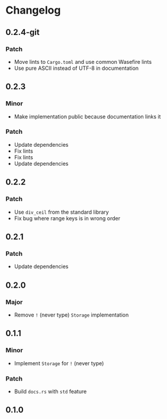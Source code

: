 # Changelog

## 0.2.4-git

### Patch

- Move lints to `Cargo.toml` and use common Wasefire lints
- Use pure ASCII instead of UTF-8 in documentation

## 0.2.3

### Minor

- Make implementation public because documentation links it

### Patch

- Update dependencies
- Fix lints
- Fix lints
- Update dependencies

## 0.2.2

### Patch

- Use `div_ceil` from the standard library
- Fix bug where range keys is in wrong order

## 0.2.1

### Patch

- Update dependencies

## 0.2.0

### Major

- Remove `!` (never type) `Storage` implementation

## 0.1.1

### Minor

- Implement `Storage` for `!` (never type)

### Patch

- Build `docs.rs` with `std` feature

## 0.1.0

<!-- Increment to skip CHANGELOG.md test: 3 -->
